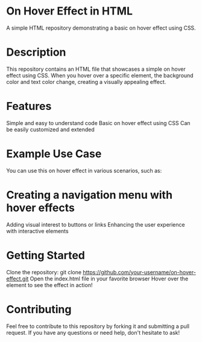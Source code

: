 # On Hover Effect in HTML
A simple HTML repository demonstrating a basic on hover effect using CSS.

# Description
This repository contains an HTML file that showcases a simple on hover effect using CSS. When you hover over a specific element, the background color and text color change, creating a visually appealing effect.

# Features
Simple and easy to understand code
Basic on hover effect using CSS
Can be easily customized and extended

# Example Use Case
You can use this on hover effect in various scenarios, such as:

# Creating a navigation menu with hover effects
Adding visual interest to buttons or links
Enhancing the user experience with interactive elements

# Getting Started
Clone the repository: git clone https://github.com/your-username/on-hover-effect.git
Open the index.html file in your favorite browser
Hover over the element to see the effect in action!


# Contributing
Feel free to contribute to this repository by forking it and submitting a pull request. If you have any questions or need help, don't hesitate to ask!
